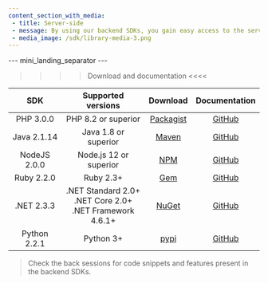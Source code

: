 ```yaml
---
content_section_with_media: 
 - title: Server-side
 - message: By using our backend SDKs, you gain easy access to the server-side functionalities of our solutions. This allows you to create and check the status of various transactions, integrate payments via card and other methods, as well as initiate refunds or chargebacks.
 - media_image: /sdk/library-media-3.png
---
```


--- mini_landing_separator ---

>>>> Download and documentation <<<<

|      SDK      |                    Supported versions                  |  Download | Documentation |
|:-------------:|:--------------------------------------------------------:|:---------:|:------------:|
| PHP 3.0.0    | PHP 8.2 or superior  | [Packagist](https://packagist.org/packages/mercadopago/dx-php)| [GitHub](https://github.com/mercadopago/sdk-php)  |
| Java 2.1.14   | Java 1.8 or superior | [Maven](https://search.maven.org/artifact/com.mercadopago/sdk-java)    | [GitHub](https://github.com/mercadopago/sdk-java)    |
| NodeJS 2.0.0 | Node.js 12 or superior  | [NPM](https://www.npmjs.com/package/mercadopago)    | [GitHub](https://github.com/mercadopago/sdk-nodejs)   |
| Ruby 2.2.0    | Ruby 2.3+ | [Gem](https://rubygems.org/gems/mercadopago-sdk)   | [GitHub](https://github.com/mercadopago/sdk-ruby)    |
| .NET 2.3.3    | .NET Standard 2.0+ <br> .NET Core 2.0+  <br> .NET Framework 4.6.1+ | [NuGet](https://www.nuget.org/packages/mercadopago-sdk)   | [GitHub](https://github.com/mercadopago/sdk-dotnet)   |
| Python 2.2.1 | Python 3+   | [pypi](https://pypi.org/project/mercadopago/)   | [GitHub](https://github.com/mercadopago/sdk-python)     |

> Check the back sessions for code snippets and features present in the backend SDKs.